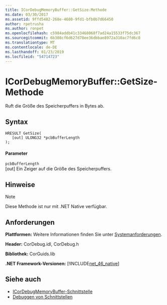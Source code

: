 ```yaml
---
title: ICorDebugMemoryBuffer::GetSize-Methode
ms.date: 03/30/2017
ms.assetid: 9ffd5482-268e-4680-9fd1-bfb0b7d66450
author: rpetrusha
ms.author: ronpet
ms.openlocfilehash: c5984addb41c33468068f7ad24a15533f75dc367
ms.sourcegitcommit: 6b308cf6d627d78ee36dbbae8972a310ac7fd6c8
ms.translationtype: MT
ms.contentlocale: de-DE
ms.lasthandoff: 01/23/2019
ms.locfileid: "54714723"
---
```

# <a name="icordebugmemorybuffergetsize-method"></a>ICorDebugMemoryBuffer::GetSize-Methode
Ruft die Größe des Speicherpuffers in Bytes ab.  
  
## <a name="syntax"></a>Syntax  
  
```  
HRESULT GetSize(  
   [out] ULONG32 *pcbBufferLength  
);  
```  
  
#### <a name="parameters"></a>Parameter  
 `pcbBufferLength`  
 [out] Ein Zeiger auf die Größe des Speicherpuffers.  
  
## <a name="remarks"></a>Hinweise  
  
> [!NOTE]
>  Diese Methode ist nur mit .NET Native verfügbar.  
  
## <a name="requirements"></a>Anforderungen  
 **Plattformen:** Weitere Informationen finden Sie unter [Systemanforderungen](../../../../docs/framework/get-started/system-requirements.md).  
  
 **Header:** CorDebug.idl, CorDebug.h  
  
 **Bibliothek:** CorGuids.lib  
  
 **.NET Framework-Versionen:** [!INCLUDE[net_46_native](../../../../includes/net-46-native-md.md)]  
  
## <a name="see-also"></a>Siehe auch
- [ICorDebugMemoryBuffer-Schnittstelle](../../../../docs/framework/unmanaged-api/debugging/icordebugmemorybuffer-interface.md)
- [Debuggen von Schnittstellen](../../../../docs/framework/unmanaged-api/debugging/debugging-interfaces.md)
